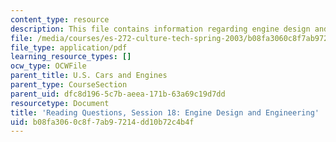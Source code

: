 ```yaml
---
content_type: resource
description: This file contains information regarding engine design and engineering.
file: /media/courses/es-272-culture-tech-spring-2003/b08fa3060c8f7ab97214dd10b72c4b4f_MITES_272S03_q18.pdf
file_type: application/pdf
learning_resource_types: []
ocw_type: OCWFile
parent_title: U.S. Cars and Engines
parent_type: CourseSection
parent_uid: dfc8d196-5c7b-aeea-171b-63a69c19d7dd
resourcetype: Document
title: 'Reading Questions, Session 18: Engine Design and Engineering'
uid: b08fa306-0c8f-7ab9-7214-dd10b72c4b4f
---
```

